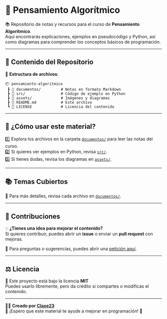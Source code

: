 # 🧠 Pensamiento Algorítmico

📚 Repositorio de notas y recursos para el curso de **Pensamiento Algorítmico**.  
Aquí encontrarás explicaciones, ejemplos en pseudocódigo y Python, así como diagramas para comprender los conceptos básicos de programación.

---

## 📌 Contenido del Repositorio

📂 **Estructura de archivos**:

```
📦 pensamiento-algoritmico
 ┣ 📂 documentos/         # Notas en formato Markdown
 ┣ 📂 src/                # Código de ejemplo en Python
 ┣ 📂 assets/             # Imágenes y diagramas
 ┣ 📜 README.md           # Este archivo
 ┗ 📜 LICENSE             # Licencia del contenido
```

---

## 🚀 ¿Cómo usar este material?

1️⃣ Explora los archivos en la carpeta [`documentos/`](documentos/) para leer las notas del curso.  
2️⃣ Si quieres ver ejemplos en Python, revisa [`src/`](src/).  
3️⃣ Si tienes dudas, revisa los diagramas en [`assets/`](assets/).  

---

## 📚 Temas Cubiertos


📌 Para más detalles, revisa cada archivo en [`documentos/`](documentos/).

---

## 🤝 Contribuciones

💡 **¿Tienes una idea para mejorar el contenido?**  
Si quieres contribuir, puedes abrir un **issue** o enviar un **pull request** con mejoras.

📩 Para preguntas o sugerencias, puedes abrir una [petición aquí](https://github.com/tu-usuario/pensamiento-algoritmico/issues).

---

## ⚖️ Licencia

📜 Este proyecto está bajo la licencia **MIT**   
Puedes usarlo libremente, pero da crédito si compartes o modificas el contenido.

---

👨‍💻 **Creado por [Clase23](https://github.com/Clases23)**  
🎯 ¡Espero que este material te ayude a mejorar en programación! 🚀
```
